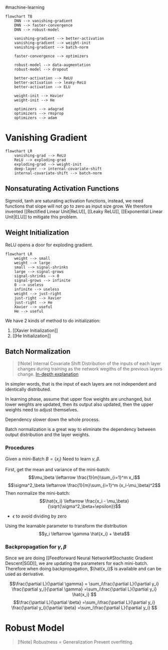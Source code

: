 #machine-learning 

```mermaid
flowchart TB
	DNN --> vanishing-gradient
	DNN --> faster-convergence
	DNN --> robust-model

	vanishing-gradient --> better-activation
	vanishing-gradient --> weight-init
	vanishing-gradient --> batch-norm

	faster-convergence --> optimizers

	robust-model --> data-augmentation
	robust-model --> dropout 
	
	better-activation --> ReLU
	better-activation --> leaky-ReLU
	better-activation --> ELU
	
	weight-init --> Havier
	weight-init --> He	
	
	optimizers --> adagrad
	optimizers --> rmsprop
	optimizers --> adam
```

# Vanishing Gradient

```mermaid
flowchart LR
	vanishing-grad --> ReLU
	ReLU --> exploding-grad
	exploding-grad --> weight-init
	deep-layer --> internal-covariate-shift
	internal-covariate-shift --> batch-norm
```

## Nonsaturating Activation Functions

Sigmoid, tanh are saturating activation functions, instead, we need functions that slope will not go to zero as input size grow.
We therefore invented [[Rectified Linear Unit|ReLU]], [[Leaky ReLU]], [[Exponential Linear Unit|ELU]] to mitigate this problem.

## Weight Initialization

ReLU opens a door for exploding gradient.

```mermaid
flowchart LR
	weight --> small
	weight --> large
	small --> signal-shrinks
	large --> signal-grows
	signal-shrinks --> 0
	signal-grows --> infinite
	0 --> useless
	infinite --> useless
	weight --> just-right
	just-right --> Xavier
	just-right --> He
	Xavier --> useful
	He --> useful
```



We have 2 kinds of method to do initialization:
1. [[Xavier Initialization]]
2. [[He Initialization]]

## Batch Normalization

>[!Note] Internal Covariate Shift
>Distribution of the inputs of each layer changes during training as the network wegiths of the previous layers change.
>[In-depth explanation](https://blog.csdn.net/sinat_33741547/article/details/87158830)

In simpler words, that is the input of each layers are not independent and identically distributed. 

In learning phase, assume that upper flow weights are unchanged, but lower weights are updated, then its output also updated, then the upper weights need to adjust themselves. 

Dependency slower down the whole process.

Batch normalization is a great way to eliminate the dependency between output distribution and the layer weights.

### Procedures

Given a mini-Batch $B = \{x_i\}$
Need to learn $\gamma, \beta$.

First, get the mean and variance of the mini-batch:
$$\mu_\beta \leftarrow \frac{1}{m}\sum_{i=1}^m x_i$$
$$\sigma^2_\beta \leftarrow \frac{1}{m}\sum_{i=1}^m (x_i-\mu_\beta)^2$$
Then normalize the mini-batch:
$$\hat{x_i} \leftarrow \frac{x_i - \mu_\beta}{\sqrt{\sigma^2_\beta+\epsilon}}$$
- $\epsilon$ to avoid dividing by zero

Using the learnable parameter to transform the distribution
$$y_i \leftarrow \gamma \hat{x_i} + \beta$$

### Backpropagation for $\gamma, \beta$

Since we are doing [[Feedforward Neural Network#Stochastic Gradient Descent|SGD]], we are updating the parameters for each mini-batch. Therefore when doing backpropagation, $\hat{x_i}$ is available and can be used as derivative.

$$\frac{\partial L}{\partial \gamma} = \sum_i\frac{\partial L}{\partial y_i} \frac{\partial y_i}{\partial \gamma}
=\sum_i\frac{\partial L}{\partial y_i} \hat{x_i}
$$
$$\frac{\partial L}{\partial \beta} 
=\sum_i\frac{\partial L}{\partial y_i} \frac{\partial y_i}{\partial \beta}
=\sum_i\frac{\partial L}{\partial y_i} 
$$

# Robust Model

>[!Note] Robustness = Generalization
>Prevent overfitting.



